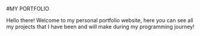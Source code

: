 #MY PORTFOLIO

Hello there!
Welcome to my personal portfolio website, here you can see all my projects that I have been and will make during my programming journey!
